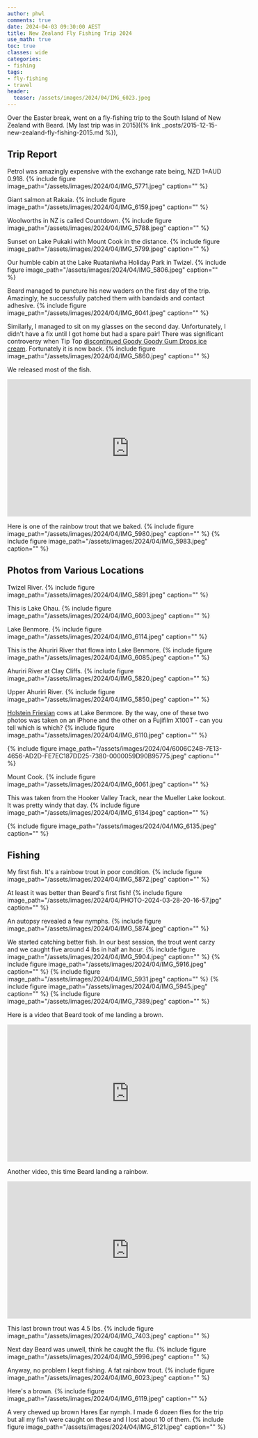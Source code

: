 ```yaml
---
author: phwl
comments: true
date: 2024-04-03 09:30:00 AEST
title: New Zealand Fly Fishing Trip 2024
use_math: true
toc: true
classes: wide
categories:
- fishing
tags:
- fly-fishing
- travel
header:
  teaser: /assets/images/2024/04/IMG_6023.jpeg
---
```


Over the Easter break, went on a fly-fishing trip to the South Island of 
New Zealand with Beard. [My last trip was in 2015]({% link _posts/2015-12-15-new-zealand-fly-fishing-2015.md %}),


## Trip Report
Petrol was amazingly expensive with the exchange rate being, NZD 1=AUD 0.918.
{% include figure image_path="/assets/images/2024/04/IMG_5771.jpeg" caption="" %}

Giant salmon at Rakaia.
{% include figure image_path="/assets/images/2024/04/IMG_6159.jpeg" caption="" %}

Woolworths in NZ is called Countdown.
{% include figure image_path="/assets/images/2024/04/IMG_5788.jpeg" caption="" %}

Sunset on Lake Pukaki with Mount Cook in the distance.
{% include figure image_path="/assets/images/2024/04/IMG_5799.jpeg" caption="" %}

Our humble cabin at the Lake Ruataniwha Holiday Park in Twizel.
{% include figure image_path="/assets/images/2024/04/IMG_5806.jpeg" caption="" %}

Beard managed to puncture his new waders on the first day of the trip. Amazingly, he successfully patched them with bandaids and contact adhesive.
{% include figure image_path="/assets/images/2024/04/IMG_6041.jpeg" caption="" %}

Similarly, I managed to sit on my glasses on the second day. Unfortunately, I didn't have a fix until I got home but had a spare pair!
There was significant controversy when Tip Top [discontinued Goody Goody Gum Drops ice cream](https://en.wikipedia.org/wiki/Goody_Goody_Gum_Drops). Fortunately it is now back.
{% include figure image_path="/assets/images/2024/04/IMG_5860.jpeg" caption="" %}

We released most of the fish.
<iframe width="560" height="315" src="https://www.youtube.com/embed/IRBZTlGW5Vs?si=GVU3VO5NCqu_6v4C" title="YouTube video player" frameborder="0" allow="accelerometer; autoplay; clipboard-write; encrypted-media; gyroscope; picture-in-picture; web-share" referrerpolicy="strict-origin-when-cross-origin" allowfullscreen></iframe>

Here is one of the rainbow trout that we baked.
{% include figure image_path="/assets/images/2024/04/IMG_5980.jpeg" caption="" %}
{% include figure image_path="/assets/images/2024/04/IMG_5983.jpeg" caption="" %}

## Photos from Various Locations
Twizel River.
{% include figure image_path="/assets/images/2024/04/IMG_5891.jpeg" caption="" %}

This is Lake Ohau.
{% include figure image_path="/assets/images/2024/04/IMG_6003.jpeg" caption="" %}

Lake Benmore.
{% include figure image_path="/assets/images/2024/04/IMG_6114.jpeg" caption="" %}

This is the Ahuriri River that flowa into Lake Benmore.
{% include figure image_path="/assets/images/2024/04/IMG_6085.jpeg" caption="" %}

Ahuriri River at Clay Cliffs.
{% include figure image_path="/assets/images/2024/04/IMG_5820.jpeg" caption="" %}

Upper Ahuriri River.
{% include figure image_path="/assets/images/2024/04/IMG_5850.jpeg" caption="" %}

[Holstein Friesian](https://en.wikipedia.org/wiki/Holstein_Friesian) cows at Lake Benmore. By the way, one of these two photos was taken on an iPhone and the other on a Fujifilm X100T - can you tell which is which?
{% include figure image_path="/assets/images/2024/04/IMG_6110.jpeg" caption="" %}

{% include figure image_path="/assets/images/2024/04/6006C24B-7E13-4656-AD2D-FE7EC187DD25-7380-0000059D90B95775.jpeg" caption="" %}

Mount Cook.
{% include figure image_path="/assets/images/2024/04/IMG_6061.jpeg" caption="" %}

This was taken from the Hooker Valley Track, near the Mueller Lake lookout. It was pretty windy that day.
{% include figure image_path="/assets/images/2024/04/IMG_6134.jpeg" caption="" %}

{% include figure image_path="/assets/images/2024/04/IMG_6135.jpeg" caption="" %}

## Fishing
My first fish. It's a rainbow trout in poor condition.
{% include figure image_path="/assets/images/2024/04/IMG_5872.jpeg" caption="" %}

At least it was better than Beard's first fish!
{% include figure image_path="/assets/images/2024/04/PHOTO-2024-03-28-20-16-57.jpg" caption="" %}

An autopsy revealed a few nymphs.
{% include figure image_path="/assets/images/2024/04/IMG_5874.jpeg" caption="" %}

We started catching better fish. In our best session, the trout went carzy and we caught five around 4 lbs in half an hour.
{% include figure image_path="/assets/images/2024/04/IMG_5904.jpeg" caption="" %}
{% include figure image_path="/assets/images/2024/04/IMG_5916.jpeg" caption="" %}
{% include figure image_path="/assets/images/2024/04/IMG_5931.jpeg" caption="" %}
{% include figure image_path="/assets/images/2024/04/IMG_5945.jpeg" caption="" %}
{% include figure image_path="/assets/images/2024/04/IMG_7389.jpeg" caption="" %}

Here is a video that Beard took of me landing a brown.
<iframe width="560" height="315" src="https://www.youtube.com/embed/rP20oG4x_Wg?si=ki6RVFJM9C7UmaD1" title="YouTube video player" frameborder="0" allow="accelerometer; autoplay; clipboard-write; encrypted-media; gyroscope; picture-in-picture; web-share" referrerpolicy="strict-origin-when-cross-origin" allowfullscreen></iframe>

Another video, this time Beard landing a rainbow.
<iframe width="560" height="315" src="https://www.youtube.com/embed/V9lOvzfHuQU?si=dDJPDlLIs1y36TlS" title="YouTube video player" frameborder="0" allow="accelerometer; autoplay; clipboard-write; encrypted-media; gyroscope; picture-in-picture; web-share" referrerpolicy="strict-origin-when-cross-origin" allowfullscreen></iframe>

This last brown trout was 4.5 lbs.
{% include figure image_path="/assets/images/2024/04/IMG_7403.jpeg" caption="" %}

Next day Beard was unwell, think he caught the flu. 
{% include figure image_path="/assets/images/2024/04/IMG_5996.jpeg" caption="" %}

Anyway, no problem I kept fishing. A fat rainbow trout.
{% include figure image_path="/assets/images/2024/04/IMG_6023.jpeg" caption="" %}

Here's a brown.
{% include figure image_path="/assets/images/2024/04/IMG_6119.jpeg" caption="" %}

A very chewed up brown Hares Ear nymph. I made 6 dozen flies for the trip but all my fish were caught on these and I lost about 10 of them.
{% include figure image_path="/assets/images/2024/04/IMG_6121.jpeg" caption="" %}

